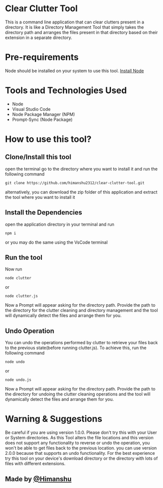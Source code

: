 # Clear Clutter Tool
This is a command line application that can clear clutters present in a directory. It is like a Directory Management Tool that simply takes the directory path and arranges the files present in that directory based on their extension in a separate directory.

# Pre-requirements
Node should be installed on your system to use this tool. [Install Node](https://nodejs.org/en/download)

# Tools and Technologies Used
- Node
- Visual Studio Code
- Node Package Manager (NPM)
- Prompt-Sync (Node Package)

# How to use this tool?

## Clone/Install this tool
open the terminal go to the directory where you want to install it and run the following command
``````
git clone https://github.com/himanshu2312/clear-clutter-tool.git
``````
alternatively, you can download the zip folder of this application and extract the tool where you want to install it

## Install the Dependencies
open the application directory in your terminal and run
``````
npm i
``````
or you may do the same using the VsCode terminal

## Run the tool
Now run 
```````
node clutter
```````
or
```````
node clutter.js
```````
Now a Prompt will appear asking for the directory path. Provide the path to the directory for the clutter cleaning and directory management and the tool will dynamically detect the files and arrange them for you.

## Undo Operation
You can undo the operations performed by clutter to retrieve your files back to the previous state(before running clutter.js).
To achieve this, run the following command
```````
node undo
```````
or
```````
node undo.js
```````
Now a Prompt will appear asking for the directory path. Provide the path to the directory for undoing the clutter cleaning operations and the tool will dynamically detect the files and arrange them for you.

# Warning & Suggestions 
Be careful if you are using version 1.0.0. Please don't try this with your User or System directories. As this Tool alters the file locations and this version does not support any functionality to reverse or undo the operation, you won't be able to get files back to the previous location. you can use version 2.0.0 because that supports an undo functionality.
For the best experience try this tool on your device's download directory or the directory with lots of files with different extensions.

## Made by [@Himanshu](https://www.linkedin.com/in/himanshu2312/)
